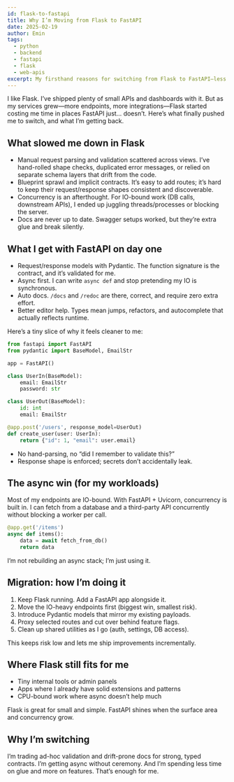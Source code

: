 ```yaml
---
id: flask-to-fastapi
title: Why I’m Moving from Flask to FastAPI
date: 2025-02-19
author: Emin
tags:
  - python
  - backend
  - fastapi
  - flask
  - web-apis
excerpt: My firsthand reasons for switching from Flask to FastAPI—less boilerplate, built-in validation, async performance, and a smoother developer experience.
---
```

I like Flask. I’ve shipped plenty of small APIs and dashboards with it. But as my services grew—more endpoints, more integrations—Flask started costing me time in places FastAPI just… doesn’t. Here’s what finally pushed me to switch, and what I’m getting back.

## What slowed me down in Flask

- Manual request parsing and validation scattered across views. I’ve hand-rolled shape checks, duplicated error messages, or relied on separate schema layers that drift from the code.
- Blueprint sprawl and implicit contracts. It’s easy to add routes; it’s hard to keep their request/response shapes consistent and discoverable.
- Concurrency is an afterthought. For IO-bound work (DB calls, downstream APIs), I ended up juggling threads/processes or blocking the server.
- Docs are never up to date. Swagger setups worked, but they’re extra glue and break silently.

## What I get with FastAPI on day one

- Request/response models with Pydantic. The function signature is the contract, and it’s validated for me.
- Async first. I can write `async def` and stop pretending my IO is synchronous.
- Auto docs. `/docs` and `/redoc` are there, correct, and require zero extra effort.
- Better editor help. Types mean jumps, refactors, and autocomplete that actually reflects runtime.

Here’s a tiny slice of why it feels cleaner to me:

```python
from fastapi import FastAPI
from pydantic import BaseModel, EmailStr

app = FastAPI()

class UserIn(BaseModel):
    email: EmailStr
    password: str

class UserOut(BaseModel):
    id: int
    email: EmailStr

@app.post('/users', response_model=UserOut)
def create_user(user: UserIn):
    return {"id": 1, "email": user.email}
```

- No hand-parsing, no “did I remember to validate this?”
- Response shape is enforced; secrets don’t accidentally leak.

## The async win (for my workloads)

Most of my endpoints are IO-bound. With FastAPI + Uvicorn, concurrency is built in. I can fetch from a database and a third-party API concurrently without blocking a worker per call.

```python
@app.get('/items')
async def items():
    data = await fetch_from_db()
    return data
```

I’m not rebuilding an async stack; I’m just using it.

## Migration: how I’m doing it

1. Keep Flask running. Add a FastAPI app alongside it.
2. Move the IO-heavy endpoints first (biggest win, smallest risk).
3. Introduce Pydantic models that mirror my existing payloads.
4. Proxy selected routes and cut over behind feature flags.
5. Clean up shared utilities as I go (auth, settings, DB access).

This keeps risk low and lets me ship improvements incrementally.

## Where Flask still fits for me

- Tiny internal tools or admin panels
- Apps where I already have solid extensions and patterns
- CPU-bound work where async doesn’t help much

Flask is great for small and simple. FastAPI shines when the surface area and concurrency grow.

## Why I’m switching

I’m trading ad-hoc validation and drift-prone docs for strong, typed contracts. I’m getting async without ceremony. And I’m spending less time on glue and more on features. That’s enough for me.


